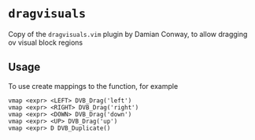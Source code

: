 # `dragvisuals`

Copy of the `dragvisuals.vim` plugin by Damian Conway, to allow dragging ov visual block regions

## Usage

To use create mappings to the function, for example

	vmap <expr> <LEFT> DVB_Drag('left')
	vmap <expr> <RIGHT> DVB_Drag('right')
	vmap <expr> <DOWN> DVB_Drag('down')
	vmap <expr> <UP> DVB_Drag('up')
	vmap <expr> D DVB_Duplicate()


